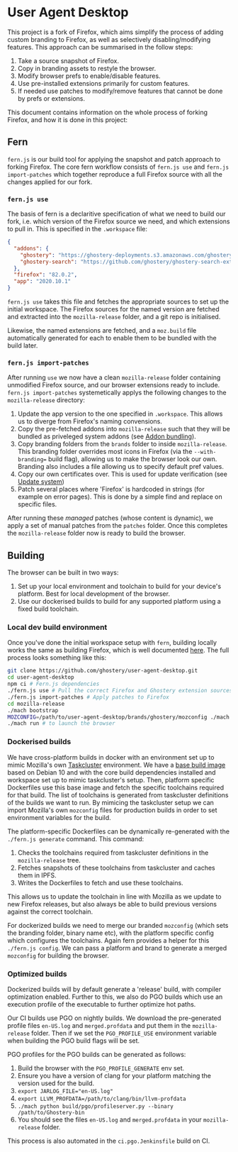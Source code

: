 # User Agent Desktop

This project is a fork of Firefox, which aims simplify the process of adding custom branding to
Firefox, as well as selectively disabling/modifying features. This approach can be summarised in
the follow steps:

 1. Take a source snapshot of Firefox.
 2. Copy in branding assets to restyle the browser.
 3. Modify browser prefs to enable/disable features.
 4. Use pre-installed extensions primarily for custom features.
 5. If needed use patches to modify/remove features that cannot be done by prefs or extensions.

This document contains information on the whole process of forking Firefox, and how it is done in
this project:

## Fern

`fern.js` is our build tool for applying the snapshot and patch approach to forking Firefox. The
core fern workflow consists of `fern.js use` and `fern.js import-patches` which together reproduce
a full Firefox source with all the changes applied for our fork.

### `fern.js use`

The basis of fern is a declaritive specification of what we need to build our fork, i.e. which version
of the Firefox source we need, and which extensions to pull in. This is specified in the
`.workspace` file:

```json
{
  "addons": {
    "ghostery": "https://ghostery-deployments.s3.amazonaws.com/ghostery-extension/8.5.4.5bf5c45f/ghostery-firefox-v8.5.4.zip",
    "ghostery-search": "https://github.com/ghostery/ghostery-search-extension/releases/download/v0.1.12/ghostery_search-0.1.12.zip"
  },
  "firefox": "82.0.2",
  "app": "2020.10.1"
}
```

`fern.js use` takes this file and fetches the appropriate sources to set up the initial workspace.
The Firefox sources for the named version are fetched and extracted into the `mozilla-release`
folder, and a git repo is initialised.

Likewise, the named extensions are fetched, and a `moz.build` file automatically generated for each
to enable them to be bundled with the build later.

### `fern.js import-patches`

After running `use` we now have a clean `mozilla-release` folder containing unmodified Firefox source,
and our browser extensions ready to include. `fern.js import-patches` systemetically applys the
following changes to the `mozilla-release` directory:

 1. Update the app version to the one specified in `.workspace`. This allows us to diverge from
 Firefox's naming convensions.
 2. Copy the pre-fetched addons into `mozilla-release` such that they will be bundled as priveleged
 system addons (see [Addon bundling](./addon-bundling.md)).
 3. Copy branding folders from the `brands` folder to inside `mozilla-release`. This branding folder
 overrides most icons in Firefox (via the `--with-branding=` build flag), allowing us to make the
 browser look our own. Branding also includes a file allowing us to specify default pref values.
 4. Copy our own certificates over. This is used for update verification (see [Update system](./update-system.md))
 5. Patch several places where 'Firefox' is hardcoded in strings (for example on error pages). This
 is done by a simple find and replace on specific files.

After running these _managed_ patches (whose content is dynamic), we apply a set of manual patches
from the `patches` folder. Once this completes the `mozilla-release` folder now is ready to build
the browser.

## Building

The browser can be built in two ways:
 1. Set up your local environment and toolchain to build for your device's platform. Best for local
 development of the browser.
 2. Use our dockerised builds to build for any supported platform using a fixed build toolchain.

### Local dev build environment

Once you've done the initial workspace setup with `fern`, building locally works the same as
building Firefox, which is well documented [here](https://firefox-source-docs.mozilla.org/setup/index.html). The full process looks something like this:

```sh
git clone https://github.com/ghostery/user-agent-desktop.git
cd user-agent-desktop
npm ci # Fern.js dependencies
./fern.js use # Pull the correct Firefox and Ghostery extension sources
./fern.js import-patches # Apply patches to Firefox
cd mozilla-release
./mach bootstrap
MOZCONFIG=/path/to/user-agent-desktop/brands/ghostery/mozconfig ./mach build # start build
./mach run # to launch the browser
```

### Dockerised builds

We have cross-platform builds in docker with an environment set up to mimic Mozilla's own
[Taskcluster](https://taskcluster.net/)
environment. We have a [base build image](../build/Base.dockerfile) based on Debian 10 and with the
core build dependencies installed and workspace set up to mimic taskcluster's setup. Then, platform
specific Dockerfiles use this base image and fetch the specific toolchains required for that build.
The list of toolchains is generated from taskcluster definitions of the builds we want to run. By
mimicing the taskcluster setup we can import Mozilla's own `mozconfig` files for production builds
in order to set environment variables for the build.

The platform-specific Dockerfiles can be dynamically re-generated with the `./fern.js generate`
command. This command:
 1. Checks the toolchains required from taskcluster definitions in the `mozilla-release` tree.
 2. Fetches snapshots of these toolchains from taskcluster and caches them in IPFS.
 3. Writes the Dockerfiles to fetch and use these toolchains.

This allows us to update the toolchain in line with Mozilla as we update to new Firefox releases,
but also always be able to build previous versions against the correct toolchain.

For dockerized builds we need to merge our branded `mozconfig` (which sets the branding folder,
binary name etc), with the platform specific config which configures the toolchains. Again fern
provides a helper for this `./fern.js config`. We can pass a platform and brand to generate a
merged `mozconfig` for building the browser.

### Optimized builds

Dockerized builds will by default generate a 'release' build, with compiler optimization enabled.
Further to this, we also do PGO builds which use an execution profile of the executable to further
optimize hot paths.

Our CI builds use PGO on nightly builds. We download the pre-generated profile files `en-US.log`
and `merged.profdata` and put them in the `mozilla-release` folder. Then if we set the `PGO_PROFILE_USE`
environment variable when building the PGO build flags will be set.

PGO profiles for the PGO builds can be generated as follows:
 1. Build the browser with the `PGO_PROFILE_GENERATE` env set.
 2. Ensure you have a version of clang for your platform matching the version used for the build.
 3. `export JARLOG_FILE="en-US.log"`
 4. `export LLVM_PROFDATA=/path/to/clang/bin/llvm-profdata`
 5. `./mach python build/pgo/profileserver.py --binary /path/to/Ghostery-bin`
 6. You should see the files `en-US.log` and `merged.profdata` in your `mozilla-release` folder.

This process is also automated in the `ci.pgo.Jenkinsfile` build on CI.
